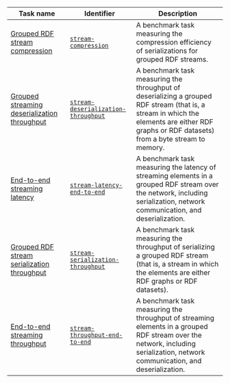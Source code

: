 Task name | Identifier | Description
--- | --- | ---
[Grouped RDF stream compression](https://w3id.org/riverbench/v/2.1.0/tasks/stream-compression) | [`stream-compression`](https://w3id.org/riverbench/v/2.1.0/tasks/stream-compression) | A benchmark task measuring the compression efficiency of serializations for grouped RDF streams. 
[Grouped streaming deserialization throughput](https://w3id.org/riverbench/v/2.1.0/tasks/stream-deserialization-throughput) | [`stream-deserialization-throughput`](https://w3id.org/riverbench/v/2.1.0/tasks/stream-deserialization-throughput) | A benchmark task measuring the throughput of deserializing a grouped RDF stream (that is, a stream in which the elements are either RDF graphs or RDF datasets) from a byte stream to memory. 
[End-to-end streaming latency](https://w3id.org/riverbench/v/2.1.0/tasks/stream-latency-end-to-end) | [`stream-latency-end-to-end`](https://w3id.org/riverbench/v/2.1.0/tasks/stream-latency-end-to-end) | A benchmark task measuring the latency of streaming elements in a grouped RDF stream over the network, including serialization, network communication, and deserialization. 
[Grouped RDF stream serialization throughput](https://w3id.org/riverbench/v/2.1.0/tasks/stream-serialization-throughput) | [`stream-serialization-throughput`](https://w3id.org/riverbench/v/2.1.0/tasks/stream-serialization-throughput) | A benchmark task measuring the throughput of serializing a grouped RDF stream (that is, a stream in which the elements are either RDF graphs or RDF datasets). 
[End-to-end streaming throughput](https://w3id.org/riverbench/v/2.1.0/tasks/stream-throughput-end-to-end) | [`stream-throughput-end-to-end`](https://w3id.org/riverbench/v/2.1.0/tasks/stream-throughput-end-to-end) | A benchmark task measuring the throughput of streaming elements in a grouped RDF stream over the network, including serialization, network communication, and deserialization. 
